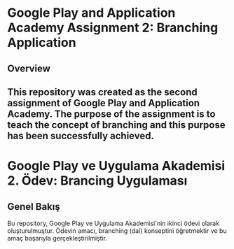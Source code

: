 # Google Play and Application Academy Assignment 2: Branching Application

## Overview
This repository was created as the second assignment of Google Play and Application Academy. The purpose of the assignment is to teach the concept of branching and this purpose has been successfully achieved.
----------------------------------------------------------------
# Google Play ve Uygulama Akademisi 2. Ödev: Brancing Uygulaması

## Genel Bakış
Bu repository, Google Play ve Uygulama Akademisi'nin ikinci ödevi olarak oluşturulmuştur. Ödevin amacı, branching (dal) konseptini öğretmektir ve bu amaç başarıyla gerçekleştirilmiştir.
